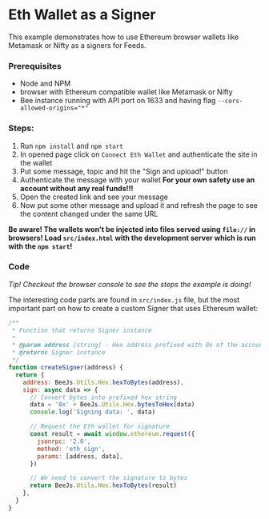# Eth Wallet as a Signer

This example demonstrates how to use Ethereum browser wallets like Metamask or Nifty as a signers for Feeds.

### Prerequisites

 - Node and NPM
 - browser with Ethereum compatible wallet like Metamask or Nifty
 - Bee instance running with API port on 1633 and having flag `--cors-allowed-origins="*"`

### Steps:

1. Run `npm install` and `npm start`
1. In opened page click on `Connect Eth Wallet` and authenticate the site in the wallet
1. Put some message, topic and hit the "Sign and upload!" button
1. Authenticate the message with your wallet  **For your own safety use an account without any real funds!!!**
1. Open the created link and see your message
1. Now put some other message and upload it and refresh the page to see the content changed under the same URL

**Be aware! The wallets won't be injected into files served using `file://` in browsers! Load `src/index.html` with the development server which is run with the `npm start`!**

### Code

*Tip! Checkout the browser console to see the steps the example is doing!*

The interesting code parts are found in `src/index.js` file, but the most important part on how to create
a custom Signer that uses Ethereum wallet:

```js
/**
 * Function that returns Signer instance
 *
 * @param address [string] - Hex address prefixed with 0x of the account that will sign the data
 * @returns Signer instance
 */
function createSigner(address) {
  return {
    address: BeeJs.Utils.Hex.hexToBytes(address),
    sign: async data => {
      // Convert bytes into prefixed hex string
      data = '0x' + BeeJs.Utils.Hex.bytesToHex(data)
      console.log('Signing data: ', data)

      // Request the Eth wallet for signature
      const result = await window.ethereum.request({
        jsonrpc: '2.0',
        method: 'eth_sign',
        params: [address, data],
      })

      // We need to convert the signature to bytes
      return BeeJs.Utils.Hex.hexToBytes(result)
    },
  }
}
```
